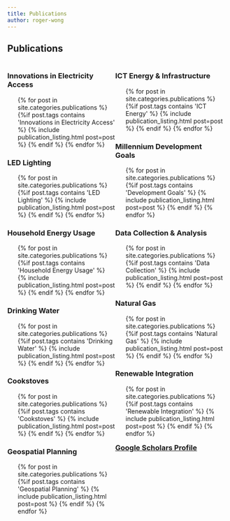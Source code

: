 ```yaml
---
title: Publications
author: roger-wong
---
```


<div>
  <h2 id="products__tools">Publications</h2>

  <div class="span4" style="float:left; margin:0; width:49%;">
    <h3>Innovations in Electricity Access</h3>
    <ul class="post-list" style="list-style-type:none">
      {% for post in site.categories.publications %}
	      {%if post.tags contains 'Innovations in Electricity Access' %}
	        {% include publication_listing.html post=post %}
	      {% endif %}
      {% endfor %}
    </ul>
    <h3>LED Lighting</h3>
    <ul class="post-list" style="list-style-type:none">
      {% for post in site.categories.publications %}
	      {%if post.tags contains 'LED Lighting' %}
	        {% include publication_listing.html post=post %}
	      {% endif %}
      {% endfor %}
    </ul>
    <h3>Household Energy Usage</h3>
    <ul class="post-list" style="list-style-type:none">
      {% for post in site.categories.publications %}
        {%if post.tags contains 'Household Energy Usage' %}
          {% include publication_listing.html post=post %}
        {% endif %}
      {% endfor %}
    </ul>
    <h3>Drinking Water</h3>
    <ul class="post-list" style="list-style-type:none">
      {% for post in site.categories.publications %}
        {%if post.tags contains 'Drinking Water' %}
          {% include publication_listing.html post=post %}
        {% endif %}
      {% endfor %}
    </ul>
    <h3>Cookstoves</h3>
    <ul class="post-list" style="list-style-type:none">
      {% for post in site.categories.publications %}
        {%if post.tags contains 'Cookstoves' %}
          {% include publication_listing.html post=post %}
        {% endif %}
      {% endfor %}
    </ul>
    <h3>Geospatial Planning</h3>
    <ul class="post-list" style="list-style-type:none">
      {% for post in site.categories.publications %}
        {%if post.tags contains 'Geospatial Planning' %}
          {% include publication_listing.html post=post %}
        {% endif %}
      {% endfor %}
    </ul>
  </div>

  <div class="span4"  style="float:left; margin:0; width:49%;">
    <h3>ICT Energy & Infrastructure</h3>
    <ul class="post-list" style="list-style-type:none">
      {% for post in site.categories.publications %}
	      {%if post.tags contains 'ICT Energy' %}
	        {% include publication_listing.html post=post %}
	      {% endif %}
      {% endfor %}
    </ul>
    <h3>Millennium Development Goals</h3>
    <ul class="post-list" style="list-style-type:none">
      {% for post in site.categories.publications %}
	      {%if post.tags contains 'Development Goals' %}
	        {% include publication_listing.html post=post %}
	      {% endif %}
      {% endfor %}
    </ul>
    <h3>Data Collection & Analysis</h3>
    <ul class="post-list" style="list-style-type:none">
      {% for post in site.categories.publications %}
	      {%if post.tags contains 'Data Collection' %}
	        {% include publication_listing.html post=post %}
	      {% endif %}
      {% endfor %}
    </ul>
    <h3>Natural Gas</h3>
    <ul class="post-list" style="list-style-type:none">
      {% for post in site.categories.publications %}
        {%if post.tags contains 'Natural Gas' %}
          {% include publication_listing.html post=post %}
        {% endif %}
      {% endfor %}
    </ul>
    <h3>Renewable Integration</h3>
    <ul class="post-list" style="list-style-type:none">
      {% for post in site.categories.publications %}
        {%if post.tags contains 'Renewable Integration' %}
          {% include publication_listing.html post=post %}
        {% endif %}
      {% endfor %}
    </ul>
  </div>

  <h3><a href="https://scholar.google.com/citations?hl=en&user=yIectxQAAAAJ">Google Scholars Profile</a></h3>

</div>
